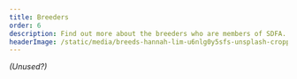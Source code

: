 ```yaml
---
title: Breeders
order: 6
description: Find out more about the breeders who are members of SDFA.
headerImage: /static/media/breeds-hannah-lim-u6nlg0y5sfs-unsplash-cropped.jpg
---
```


*(Unused?)*
